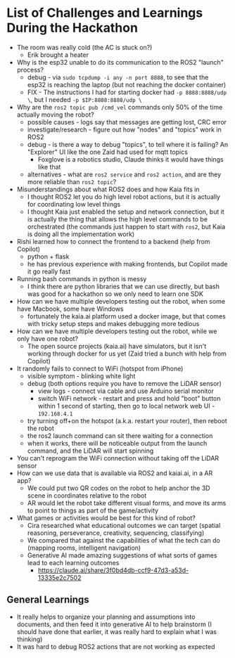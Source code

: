 # List of Challenges and Learnings During the Hackathon

- The room was really cold (the AC is stuck on?)
    - Erik brought a heater
- Why is the esp32 unable to do its communication to the ROS2 "launch" process?
    - debug - via `sudo tcpdump -i any -n port 8888`, to see that the esp32 is reaching the laptop (but not reaching the docker container)
    - FIX - The instructions I had for starting docker had `-p 8888:8888/udp \`, but I needed `-p $IP:8888:8888/udp \`
- Why are the `ros2 topic pub /cmd_vel` commands only 50% of the time actually moving the robot?
    - possible causes - logs say that messages are getting lost, CRC error
    - investigate/research - figure out how "nodes" and "topics" work in ROS2
    - debug - is there a way to debug "topics", to tell where it is failing? An "Explorer" UI like the one Zaid had used for mqtt topics
        - Foxglove is a robotics studio, Claude thinks it would have things like that
    - alternatives - what are `ros2 service` and `ros2 action`, and are they more reliable than `ros2 topic`?
- Misunderstandings about what ROS2 does and how Kaia fits in
    - I thought ROS2 let you do high level robot actions, but it is actually for coordinating low level things
    - I thought Kaia just enabled the setup and network connection, but it is actually the thing that allows the high level commands to be orchestrated (the commands just happen to start with `ros2`, but Kaia is doing all the implementation work)
- Rishi learned how to connect the frontend to a backend (help from Copilot)
    - python + flask
    - he has previous experience with making frontends, but Copilot made it go really fast
- Running bash commands in python is messy
    - I think there are python libraries that we can use directly, but bash was good for a hackathon so we only need to learn one SDK
- How can we have multiple developers testing out the robot, when some have Macbook, some have Windows
    - fortunately the kaia.ai platform used a docker image, but that comes with tricky setup steps and makes debugging more tedious
- How can we have multiple developers testing out the robot, while we only have one robot?
    - The open source projects (kaia.ai) have simulators, but it isn't working through docker for us yet (Zaid tried a bunch with help from Copilot)
- It randomly fails to connect to WiFi (hotspot from iPhone)
    - visible symptom - blinking white light
    - debug (both options require you have to remove the LiDAR sensor)
        - view logs - connect via cable and use Arduino serial monitor 
        - switch WiFi network - restart and press and hold "boot" button within 1 second of starting, then go to local network web UI - `192.168.4.1`
    - try turning off+on the hotspot (a.k.a. restart your router), then reboot the robot
    - the ros2 launch command can sit there waiting for a connection
    - when it works, there will be noticeable output from the launch command, and the LiDAR will start spinning
- You can't reprogram the WiFi connection without taking off the LiDAR sensor
- How can we use data that is available via ROS2 and kaiai.ai, in a AR app?
    - We could put two QR codes on the robot to help anchor the 3D scene in coordinates relative to the robot
    - AR would let the robot take different visual forms, and move its arms to point to things as part of the game/activity
- What games or activities would be best for this kind of robot?
    - Cira researched what educational outcomes we can target (spatial reasoning, perseverance, creativity, sequencing, classifying)
    - We compared that against the capabilities of what the tech can do (mapping rooms, intelligent navigation)
    - Generative AI made amazing suggestions of what sorts of games lead to each learning outcomes
        - https://claude.ai/share/3f0bd4db-ccf9-47d3-a53d-13335e2c7502


## General Learnings

- It really helps to organize your planning and assumptions into documents, and then feed it into generative AI to help brainstorm (I should have done that earlier, it was really hard to explain what I was thinking)
- It was hard to debug ROS2 actions that are not working as expected
